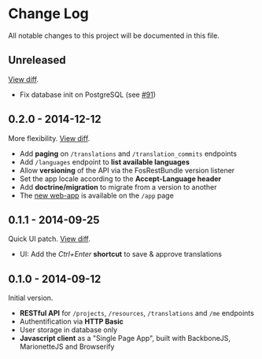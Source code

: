 # Change Log

All notable changes to this project will be documented in this file.

## Unreleased

[View diff](https://github.com/openl10n/openl10n/compare/v0.2.0...master).

- Fix database init on PostgreSQL (see [#91](https://github.com/openl10n/openl10n/pull/91))

## 0.2.0 - 2014-12-12

More flexibility. [View diff](https://github.com/openl10n/openl10n/compare/v0.1.1...v0.2.0).

- Add **paging** on `/translations` and `/translation_commits` endpoints
- Add `/languages` endpoint to **list available languages**
- Allow **versioning** of the API via the FosRestBundle version listener
- Set the app locale according to the **Accept-Language header**
- Add **doctrine/migration** to migrate from a version to another
- The [new web-app](https://github.com/openl10n/openl10n-app) is available on the `/app` page

## 0.1.1 - 2014-09-25

Quick UI patch. [View diff](https://github.com/openl10n/openl10n/compare/v0.1.0...v0.1.1).

- UI: Add the *Ctrl+Enter* **shortcut** to save & approve translations

## 0.1.0 - 2014-09-12

Initial version.

- **RESTful API** for `/projects`, `/resources`, `/translations` and `/me` endpoints
- Authentification via **HTTP Basic**
- User storage in database only
- **Javascript client** as a "Single Page App", built with BackboneJS, MarionetteJS and Browserify

